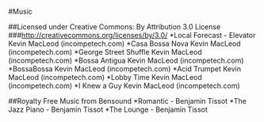 #Music

##Licensed under Creative Commons: By Attribution 3.0 License
###http://creativecommons.org/licenses/by/3.0/
*Local Forecast - Elevator Kevin MacLeod (incompetech.com)
*Casa Bossa Nova Kevin MacLeod (incompetech.com)
*George Street Shuffle Kevin MacLeod (incompetech.com)
*Bossa Antigua Kevin MacLeod (incompetech.com)
*BossaBossa Kevin MacLeod (incompetech.com)
*Acid Trumpet Kevin MacLeod (incompetech.com)
*Lobby Time Kevin MacLeod (incompetech.com)
*I Knew a Guy Kevin MacLeod (incompetech.com)

##Royalty Free Music from Bensound
*Romantic - Benjamin Tissot
*The Jazz Piano - Benjamin Tissot
*The Lounge - Benjamin Tissot
